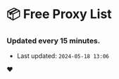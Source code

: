# :package: Free Proxy List
### Updated every 15 minutes.

- Last updated: `2024-05-18 13:06`

:heart:
